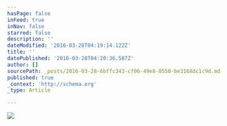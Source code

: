 ```yaml
---
hasPage: false
inFeed: true
inNav: false
starred: false
description: ''
dateModified: '2016-03-28T04:19:14.122Z'
title: ''
datePublished: '2016-03-28T04:20:36.587Z'
author: []
sourcePath: _posts/2016-03-28-6bffc343-cf06-49e8-8550-be3168dc1c9d.md
published: true
_context: 'http://schema.org'
_type: Article

---
```

![](https://the-grid-user-content.s3-us-west-2.amazonaws.com/5fc239e1-faf9-47d1-844d-d19db2a0640e.jpg)